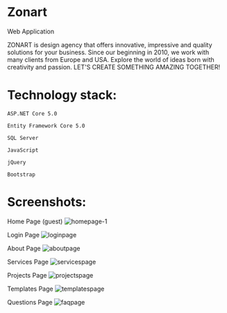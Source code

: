 # Zonart
Web Application

ZONART is design agency that offers innovative, impressive and quality solutions for your business. 
Since our beginning in 2010, we work with many clients from Europe and USA. 
Explore the world of ideas born with creativity and passion.
LET'S CREATE SOMETHING AMAZING TOGETHER!

# Technology stack:

    ASP.NET Core 5.0

    Entity Framework Core 5.0

    SQL Server

    JavaScript

    jQuery

    Bootstrap

# Screenshots:

Home Page (guest)
![homepage-1](https://user-images.githubusercontent.com/84331691/130749007-1e67378d-299f-4645-a725-1ad064d71e13.jpg)

Login Page
![loginpage](https://user-images.githubusercontent.com/84331691/130750011-398c4f37-f03e-4e40-85fb-69ad2d427b5a.jpg)

About Page
![aboutpage](https://user-images.githubusercontent.com/84331691/130752088-e22d809f-c213-4933-ae0e-a465d823b330.jpg)

Services Page
![servicespage](https://user-images.githubusercontent.com/84331691/130910122-50a9dc33-f589-493f-b520-5c1fb35205ff.jpg)

Projects Page
![projectspage](https://user-images.githubusercontent.com/84331691/130910211-7214908f-5778-4a7a-bd63-be11bd6e01e0.jpg)

Templates Page
![templatespage](https://user-images.githubusercontent.com/84331691/130807180-e01d2b25-0f4d-42b3-a18f-5b992b6c0e39.jpg)

Questions Page
![faqpage](https://user-images.githubusercontent.com/84331691/130910070-9141d2b1-93d5-48aa-b784-7571e2f17ee7.jpg)





